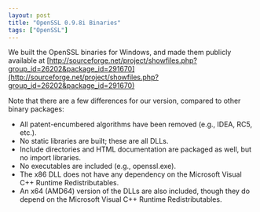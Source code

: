 ```yaml
---
layout: post
title: "OpenSSL 0.9.8i Binaries"
tags: ["OpenSSL"]
---
```



We built the OpenSSL binaries for Windows, and made them publicly available at [http://sourceforge.net/project/showfiles.php?group_id=26202&package_id=291670](http://sourceforge.net/project/showfiles.php?group_id=26202&package_id=291670)





Note that there are a few differences for our version, compared to other binary packages:
- All patent-encumbered algorithms have been removed (e.g., IDEA, RC5, etc.).
- No static libraries are built; these are all DLLs.
- Include directories and HTML documentation are packaged as well, but no import libraries.
- No executables are included (e.g., openssl.exe).
- The x86 DLL does not have any dependency on the Microsoft Visual C++ Runtime Redistributables.
- An x64 (AMD64) version of the DLLs are also included, though they do depend on the Microsoft Visual C++ Runtime Redistributables.


